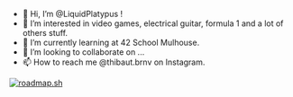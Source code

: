 - 👋 Hi, I’m @LiquidPlatypus !
- 👀 I’m interested in video games, electrical guitar, formula 1 and a lot of others stuff.
- 🌱 I’m currently learning at 42 School Mulhouse.
- 💞️ I’m looking to collaborate on ...
- 📫 How to reach me @thibaut.brnv on Instagram.

[![roadmap.sh](https://roadmap.sh/card/wide/681cf75f42b1a247873b3cc7?variant=dark&roadmaps=game-developer%2Ccpp%2Cux-design%2Cfrontend)](https://roadmap.sh)
<!---
LiquidPlatypus/LiquidPlatypus is a ✨ special ✨ repository because its `README.md` (this file) appears on your GitHub profile.
You can click the Preview link to take a look at your changes.
--->
